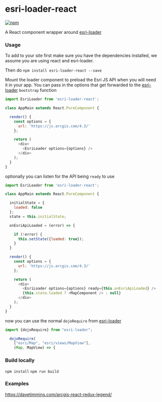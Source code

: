 # esri-loader-react

[![npm](https://img.shields.io/npm/v/esri-loader-react.svg)](https://www.npmjs.com/package/esri-loader-react)

A React component wrapper around [esri-loader](https://github.com/tomwayson/esri-loader)

### Usage

To add to your site first make sure you have the dependencies installed, we assume you are using react and esri-loader.

Then do `npm install esri-loader-react --save`

Mount the loader component to preload the Esri JS API when you will need it in your app.
You can pass in the options that get forwarded to the [esri-loader](https://github.com/tomwayson/esri-loader) `bootstrap` function

```js
import EsriLoader from 'esri-loader-react';

class AppMain extends React.PureComponent {

  render() {
    const options = {
      url: 'https://js.arcgis.com/4.3/'
    };

    return (
      <div>
        <EsriLoader options={options} />
      </div>
    );
  }
}
```

optionally you can listen for the API being `ready` to use

```js
import EsriLoader from 'esri-loader-react';

class AppMain extends React.PureComponent {

  initialState = {
    loaded: false
  };
  state = this.initialState;

  onEsriApiLoaded = (error) => {

    if (!error) {
      this.setState({loaded: true});
    }
  }

  render() {
    const options = {
      url: 'https://js.arcgis.com/4.3/'
    };

    return (
      <div>
        <EsriLoader options={options} ready={this.onEsriApiLoaded} />
        {this.state.loaded ? <MapComponent /> : null}
      </div>
    );
  }
}
```

now you can use the normal `dojoRequire` from [esri-loader](https://github.com/tomwayson/esri-loader)

```js
import {dojoRequire} from "esri-loader";

  dojoRequire(
    ["esri/Map", "esri/views/MapView"],
    (Map, MapView) => {
```

### Build locally

`npm install`
`npm run build`

### Examples

https://davetimmins.com/arcgis-react-redux-legend/